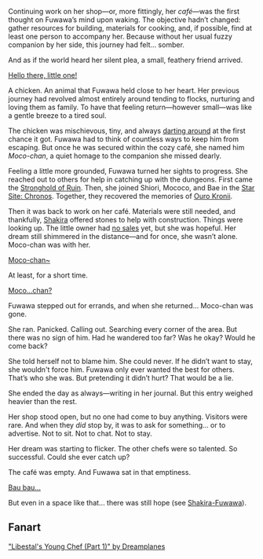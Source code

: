 Continuing work on her shop—or, more fittingly, her _café_—was the first thought on Fuwawa’s mind upon waking. The objective hadn’t changed: gather resources for building, materials for cooking, and, if possible, find at least one person to accompany her. Because without her usual fuzzy companion by her side, this journey had felt... somber.

And as if the world heard her silent plea, a small, feathery friend arrived.

[Hello there, little one!](#embed:https://www.youtube.com/live/geV0HyX5LUA?si=Go2F6QDRR0qDVuZC&t=1177)

A chicken. An animal that Fuwawa held close to her heart. Her previous journey had revolved almost entirely around tending to flocks, nurturing and loving them as family. To have that feeling return—however small—was like a gentle breeze to a tired soul.

The chicken was mischievous, tiny, and always [darting around](https://www.youtube.com/live/geV0HyX5LUA?si=2wRpax8PI0MsZJg6&t=1331) at the first chance it got. Fuwawa had to think of countless ways to keep him from escaping. But once he was secured within the cozy café, she named him _Moco-chan_, a quiet homage to the companion she missed dearly.

Feeling a little more grounded, Fuwawa turned her sights to progress. She reached out to others for help in catching up with the dungeons. First came the [Stronghold of Ruin](https://www.youtube.com/live/geV0HyX5LUA?si=J38XCoSl-nVt5AHh&t=1863). Then, she joined Shiori, Mococo, and Bae in the [Star Site: Chronos](https://www.youtube.com/live/geV0HyX5LUA?si=AMeAFfmmilO48tEp&t=4763). Together, they recovered the memories of [Ouro Kronii](https://www.youtube.com/live/geV0HyX5LUA?si=2vIMbyUxKOHbQ2y5&t=8554).

Then it was back to work on her café. Materials were still needed, and thankfully, [Shakira](https://www.youtube.com/live/geV0HyX5LUA?si=a98N053xbj--51z9&t=3509) offered stones to help with construction. Things were looking up. The little owner had [no sales](https://www.youtube.com/live/geV0HyX5LUA?si=2WqV9LXEoUfycxxp&t=3849) yet, but she was hopeful. Her dream still shimmered in the distance—and for once, she wasn’t alone. Moco-chan was with her.

[Moco-chan~](#embed:https://www.youtube.com/live/geV0HyX5LUA?si=MON2jav5merqyE4a&t=3907)

At least, for a short time.

[Moco...chan?](#embed:https://www.youtube.com/live/geV0HyX5LUA?si=qZPau0VzbYTi2o2i&t=9171)

Fuwawa stepped out for errands, and when she returned... Moco-chan was gone.

She ran. Panicked. Calling out. Searching every corner of the area. But there was no sign of him. Had he wandered too far? Was he okay? Would he come back?

She told herself not to blame him. She could never. If he didn’t want to stay, she wouldn't force him. Fuwawa only ever wanted the best for others. That’s who she was. But pretending it didn’t hurt? That would be a lie.

She ended the day as always—writing in her journal. But this entry weighed heavier than the rest.

Her shop stood open, but no one had come to buy anything. Visitors were rare. And when they _did_ stop by, it was to ask for something... or to advertise. Not to sit. Not to chat. Not to stay.

Her dream was starting to flicker. The other chefs were so talented. So successful. Could she ever catch up?

The café was empty. And Fuwawa sat in that emptiness.

[Bau bau...](#embed:https://www.youtube.com/live/geV0HyX5LUA?si=LCtvw4QaRwM0kijj&t=11917)

But even in a space like that... there was still hope (see [Shakira-Fuwawa](#edge:kiara-fuwawa)).

## Fanart

["Libestal's Young Chef (Part 1)" by Dreamplanes](https://x.com/Dreamplanes256/status/1921562462647709819)
